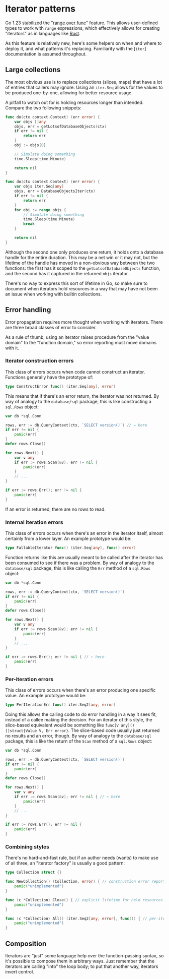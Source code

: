 # Iterator patterns

Go 1.23 stabilized the "[range over func][rof]" feature.
This allows user-defined types to work with `range` expressions,
which effectively allows for creating "iterators" as in languages like [Rust][rust_iter].

[rof]: https://tip.golang.org/doc/go1.23#language
[rust_iter]: https://doc.rust-lang.org/std/iter/index.html

As this feature is relatively new, here's some helpers on when and where to
deploy it, and what patterns it's replacing. Familiarity with the [`iter`]
documentation is assumed throughout.

[iter]: https://pkg.go.dev/iter

## Large collections

The most obvious use is to replace collections (slices, maps) that have a lot of
entries that callers may ignore. Using an `iter.Seq` allows for the values to be
produced one-by-one, allowing for better resource usage.

A pitfall to watch out for is holding resources longer than intended.
Compare the two following snippets:

```go
func do(ctx context.Context) (err error) {
    var objs []any
    objs, err = getLotsofDatabaseObjects(ctx)
    if err != nil {
        return err
    }
    obj := objs[0]

    // Simulate doing something
    time.Sleep(time.Minute)

    return nil
}
```

```go
func do(ctx context.Context) (err error) {
    var objs iter.Seq[any]
    objs, err = DatabaseObjectsIter(ctx)
    if err != nil {
        return err
    }
    for obj := range objs {
        // Simulate doing something
        time.Sleep(time.Minute)
        break
    }

    return nil
}
```

Although the second one only produces one return, it holds onto a database
handle for the entire duration. This may be a net win or it may not, but the
lifetime of the handle has moved in a non-obvious way between the two
functions: the first has it scoped to the `getLotsofDatabaseObjects` function,
and the second has it captured in the returned `objs` iterator.

There's no way to express this sort of lifetime in Go, so make sure to document
when iterators hold resources in a way that may have not been an issue when
working with builtin collections.

## Error handling

Error propagation requires more thought when working with iterators. There are
three broad classes of error to consider.

As a rule of thumb, using an iterator raises procedure from the "value domain" to
the "function domain," so error reporting must move domains with it.

### Iterator construction errors

This class of errors occurs when code cannot construct an iterator. Functions
generally have the prototype of:
```go
type ConstructError func() (iter.Seq[any], error)
```

This means that if there's an error return, the iterator was not returned.
By way of analogy to the `database/sql` package, this is like constructing a
`sql.Rows` object:

```go
var db *sql.Conn

rows, err := db.QueryContext(ctx, `SELECT version()`) // ← here
if err != nil {
    panic(err)
}
defer rows.Close()

for rows.Next() {
    var v any
    if err := rows.Scan(&v); err != nil {
        panic(err)
    }
    // ...
}

if err := rows.Err(); err != nil {
    panic(err)
}
```

If an error is returned, there are no rows to read.

### Internal iteration errors

This class of errors occurs when there's an error in the iterator itself, almost
certainly from a lower layer. An example prototype would be:
```go
type FallableIterator func() (iter.Seq[any], func() error)
```

Function returns like this are usually meant to be called after the iterator has
been consumed to see if there was a problem. By way of analogy to the
`database/sql` package, this is like calling the `Err` method of a `sql.Rows`
object:

```go
var db *sql.Conn

rows, err := db.QueryContext(ctx, `SELECT version()`)
if err != nil {
    panic(err)
}
defer rows.Close()

for rows.Next() {
    var v any
    if err := rows.Scan(&v); err != nil {
        panic(err)
    }
    // ...
}

if err := rows.Err(); err != nil { // ← here
    panic(err)
}
```

### Per-iteration errors

This class of errors occurs when there's an error producing one specific value.
An example prototype would be:
```go
type PerIterationErr func() iter.Seq2[any, error]
```

Doing this allows the calling code to do error handling in a way it sees fit,
instead of a callee making the decision. For an iterator of this style, the
slice-based equivalent would be something like `func[V any]() []struct{Value V,
Err error}`. The slice-based code usually just returned no results and an error,
though. By way of analogy to the `database/sql` package, this is like the return
of the `Scan` method of a `sql.Rows` object:

```go
var db *sql.Conn

rows, err := db.QueryContext(ctx, `SELECT version()`)
if err != nil {
    panic(err)
}
defer rows.Close()

for rows.Next() {
    var v any
    if err := rows.Scan(&v); err != nil { // ← here
        panic(err)
    }
    // ...
}

if err := rows.Err(); err != nil {
    panic(err)
}
```

### Combining styles

There's no hard-and-fast rule, but if an author needs (wants) to make use of all
three, an "iterator factory" is usually a good pattern:

```go
type Collection struct {}

func NewCollection() (Collection, error) { // construction error reporting
    panic("unimplemented")
}

func (c *Collection) Close() { // explicit lifetime for held resources
    panic("unimplemented")
}

func (c *Collection) All() (iter.Seq2[any, error], func()) { // per-iteration and internal error reporting
    panic("unimplemented")
}
```

## Composition

Iterators are "just" some language help over the function-passing syntax, so
it's possible to compose them in arbitrary ways. Just remember that the
iterators are calling "into" the loop body; to put that another way, iterators
invert control.
